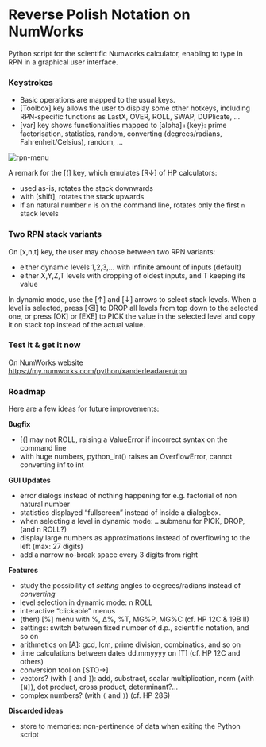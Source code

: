 # Reverse Polish Notation on NumWorks

Python script for the scientific Numworks calculator, enabling to type in RPN in a graphical user interface.

### Keystrokes
- Basic operations are mapped to the usual keys.
- [Toolbox] key allows the user to display some other hotkeys, including RPN-specific functions as LastX, OVER, ROLL, SWAP, DUPlicate, …
- [var] key shows functionalities mapped to [alpha]+{key}: prime factorisation, statistics, random, converting (degrees/radians, Fahrenheit/Celsius), random, …

![rpn-menu](https://github.com/user-attachments/assets/2ff43ce5-e219-4213-acac-36be5bc372fd)


A remark for the [(] key, which emulates [R↓] of HP calculators:

- used as-is, rotates the stack downwards
- with [shift], rotates the stack upwards
- if an natural number `n` is on the command line, rotates only the first `n` stack levels

### Two RPN stack variants
On [x,n,t] key, the user may choose between two RPN variants:
- either dynamic levels 1,2,3,… with infinite amount of inputs (default)
- either X,Y,Z,T levels with dropping of oldest inputs, and T keeping its value

In dynamic mode, use the [↑] and [↓] arrows to select stack levels. When a level is selected, press [⌫] to DROP all levels from top down to the selected one, or press [OK] or [EXE] to PICK the value in the selected level and copy it on stack top instead of the actual value.

### Test it & get it now
On NumWorks website https://my.numworks.com/python/xanderleadaren/rpn


### Roadmap
Here are a few ideas for future improvements:

**Bugfix**
- [(] may not ROLL, raising a ValueError if incorrect syntax on the command line
- with huge numbers, python_int() raises an OverflowError, cannot converting inf to int

**GUI Updates**
- error dialogs instead of nothing happening for e.g. factorial of non natural number
- statistics displayed “fullscreen” instead of inside a dialogbox.
- when selecting a level in dynamic mode: `…` submenu for PICK, DROP, (and n ROLL?)
- display large numbers as approximations instead of overflowing to the left (max: 27 digits)
- add a narrow no-break space every 3 digits from right

**Features**
- study the possibility of *setting* angles to degrees/radians instead of *converting*
- level selection in dynamic mode: n ROLL
- interactive “clickable” menus
- (then) [%] menu with %, Δ%, %T, MG%P, MG%C (cf. HP 12C & 19B II)
- settings: switch between fixed number of d.p., scientific notation, and so on
- arithmetics on [A]: gcd, lcm, prime division, combinatics, and so on
- time calculations between dates dd.mmyyyy on [T] (cf. HP 12C and others)
- conversion tool on [STO→]
- vectors? (with `[` and `]`): add, substract, scalar multiplication, norm (with `[N]`), dot product, cross product, determinant?…
- complex numbers? (with `(` and `)`) (cf. HP 28S)

**Discarded ideas**
- store to memories: non-pertinence of data when exiting the Python script
